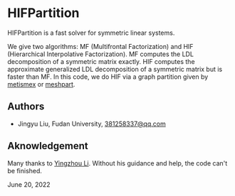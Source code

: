 # HIFPartition

HIFPartition is a fast solver for symmetric linear systems. 

We give two algorithms: MF (Multifrontal Factorization) and HIF (Hierarchical Interpolative Factorization). MF computes the LDL decomposition of a symmetric matrix exactly. HIF computes the approximate generalized LDL decomposition of a symmetric matrix but is faster than MF. In this code, we do HIF via a graph partition given by [metismex](https://github.com/YingzhouLi/metismex) or [meshpart](https://github.com/YingzhouLi/meshpart).

## Authors

* Jingyu Liu, Fudan University, 381258337@qq.com

## Aknowledgement

Many thanks to [Yingzhou Li](https://www.yingzhouli.com/). Without his guidance and help, the code can't be finished.

June 20, 2022
